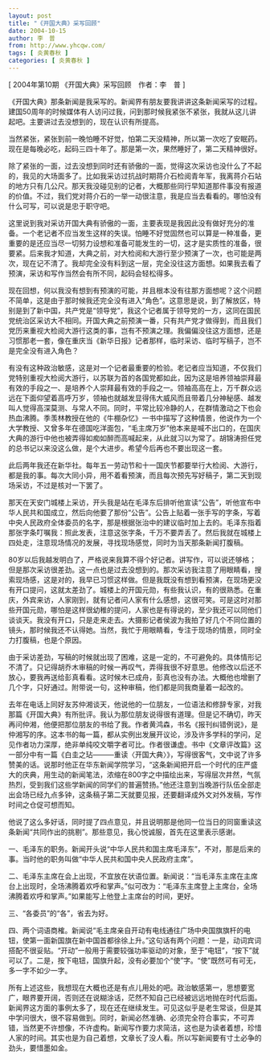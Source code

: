 ```yaml
---
layout: post
title: "《开国大典》采写回顾"
date: 2004-10-15
author: 李　普
from: http://www.yhcqw.com/
tags: [ 炎黄春秋 ]
categories: [ 炎黄春秋 ]
---
```



[ 2004年第10期 《开国大典》采写回顾　作者：李　普 ]


《开国大典》那条新闻是我采写的。新闻界有朋友要我讲讲这条新闻采写的过程。建国50周年的时候媒体有人访问过我，问到那时候我紧张不紧张，我就从这儿讲起吧。主要讲过去没想到的，现在认识有所提高。

当然紧张，紧张到前一晚怕睡不好觉，怕第二天没精神，所以第一次吃了安眠药。现在是每晚必吃，起码三四十年了。那是第一次，果然睡好了，第二天精神很好。


除了紧张的一面，过去没想到同时还有骄傲的一面，觉得这次采访也没什么了不起的，我见的大场面多了。比如我采访过抗战时期蒋介石检阅青年军，我离蒋介石站的地方只有几公尺。那天我没碰见别的记者，大概那些同行早知道那件事没有报道的价值。不过，我们党对蒋介石的一举一动很注意，我是应当去看看的。哪怕没有什么可写，可以说是忠于职守吧。


这里说到我对采访开国大典有骄傲的一面，主要表现是我因此没有做好充分的准备。一个老记者不应当发生这样的失误。怕睡不好觉固然也可以算是一种准备，更重要的是还应当尽一切努力设想和准备可能发生的一切，这才是实质性的准备，很要紧。后来我才知道，大典之前，对大检阅和大游行至少预演了一次，也可能是两次，现在记不清了。我却完全没有料到这一层，完全没往这方面想。如果我去看了预演，采访和写作当然会有所不同，起码会轻松得多。


现在回想，何以我没有想到有预演的可能，并且根本没有往那方面想呢？这个问题不简单，这是由于那时候我还完全没有进入“角色”。这意思是说，到了解放区，特别是到了新中国，共产党是“领导党”，我这个记者属于领导党的一方，这同在国民党统治区采访大不相同。开国大典之前预演一番，只有共产党才做得到，而且我们党历来重视大检阅大游行这类的事，岂有不预演之理。我偏偏没往这方面想，还是习惯那老一套，像在重庆当《新华日报》记者那样，临时采访、临时写稿子，岂不是完全没有进入角色？


有没有这种政治敏感，这是对一个记者最重要的检验。老记者应当知道，不仅我们党特别重视大检阅大游行，以苏联为首的各国党都如此，因为这是培养领袖崇拜最有效的手段之一、是培养个人崇拜最有效的手段之一。领袖高高在上，万千群众远远在下面仰望着高呼万岁，领袖也就越发显得伟大威风而且带着几分神秘感、越发叫人觉得高深莫测、与常人不同。同时，平常比较冷静的人，在群情激动之下也会热血沸腾。季羡林教授在他的《牛棚杂忆》一书中描写了这种情景，他说作为一个大学教授、又曾多年在德国吃洋面包，“毛主席万岁”他本来是喊不出口的，在国庆大典的游行中他也被弄得如痴如醉而高喊起来，从此就习以为常了。胡锦涛担任党的总书记以来没这么做，是个大进步。希望今后再也不要出现这一套。


此后两年我还在新华社。每年五一劳动节和十一国庆节都要举行大检阅、大游行，都是我的事。每次大同小异，用不着看预演，而且每次预先写好稿子，第二天到现场采访，不过是核对一下罢了。


那天在天安门城楼上采访，开头我是站在毛泽东后排听他宣读“公告”，听他宣布中华人民共和国成立，然后向他要了那份“公告”。公告上贴着一张手写的字条，写着中央人民政府全体委员的名字，那是根据张治中的建议临时加上去的。毛泽东指着那张字条叮嘱我：照此发表，注意这张字条，千万不要弄丢了。然后我就在城楼上四处走，注意现场情况的发展，寻找现场感觉，同时为当天那条新闻打腹稿。


80岁以后我越发明白了，严格说来我算不得个好记者。讲写作，可以说还够格；但是那次采访很差劲。这一点也是过去没想到的。那次采访我注意了用眼睛看，搜索现场感，这是对的，我早已习惯这样做。但是我既没有想到看预演，在现场更没有开口提问，这就太差劲了。城楼上的开国元勋，有些我认识，有的很熟悉。在重庆，外宾来访，人家刚到，就有记者问人家有什么感想，这很可笑。可是这时对那些开国元勋，哪怕是这样很幼稚的提问，人家也是有得说的，至少我还可以同他们谈谈天。我没有开口，只是走来走去。大摄影记者侯波为我拍了好几个不同位置的镜头，那时候我还不认得她。当然，我忙于用眼睛看，专注于现场的情景，同时全力打腹稿，也是个原因。


由于采访差劲，写稿的时候就出现了困难，这是一定的，不可避免的。具体情形记不清了。只记得胡乔木审稿的时候一再叹气，弄得我很不好意思。他修改以后还不放心，要我再送给彭真看看。这时候木已成舟，彭真也没有办法。大概他也增删了几个字，只好通过。附带说一句，这种审稿，他们都是同我商量着一起改的。


去年在电话上同好友苏仲湘谈天，他说他的一位朋友，一位语法和修辞专家，对我那篇《开国大典》有所批评。我认为那位朋友说得很有道理。但是记不确切，昨天再问仲湘，他便把那位朋友的书给了我。作者黄鸿森，书名《报刊纠错例说》，是仲湘写的序。这本书的每一篇，都从实例出发展开议论，涉及许多学科的学问，足见作者功力深厚，绝非单纯咬文嚼字者可比。作者很谦虚。书中《文章评改篇》这一部分中有一篇《白圭之玷———重读〈开国大典〉》，写得很客气，文中说了许多赞美的话。说那时他正在华东新闻学院学习，“这条新闻把开启一个时代的庄严盛大的庆典，用生动的新闻笔法，浓缩在800字之中描绘出来，写得层次井然，气氛热烈，受到我们这些学新闻的同学们的普遍赞扬。”他还注意到当晚游行队伍全部走出会场已经九点多钟，这条稿子第二天就要见报，还要翻译成外文对外发稿，写作时间之仓促可想而知。

他说了这么多好话，同时提了四点意见，并且说明那是他同一位当日的同窗重读这条新闻“共同作出的挑剔”。那些意见，我心悦诚服，首先在这里表示感谢。

一、毛泽东的职务。新闻开头说“中华人民共和国主席毛泽东”，不对，那是后来的事。当时他的职务叫做“中华人民共和国中央人民政府主席”。


二、毛泽东主席在会上出现，不宜放在状语位置。新闻说：“当毛泽东主席在主席台上出现时，全场沸腾着欢呼和掌声。”似可改为：“毛泽东主席登上主席台，全场沸腾着欢呼和掌声。”如果能写上他登上主席台的时间，更好。

三、“各委员”的“各”，省去为好。


四、两个词语商榷。新闻说“毛主席亲自开动有电线通往广场中央国旗旗杆的电钮，使第一面新国旗在新中国首都徐徐上升。”这句话有两个问题：一是，动词宾词搭配不很妥贴。“开动”一般用于需要较强功率驱动的对象，至于“电钮”，“按下”就可以了。二是，按下电钮，国旗升起，没有必要加个“使”字。“使”既然可有可无，多一字不如少一字。


所有上述这些，我想现在大概也还是有点儿用处的吧。政治敏感第一，思想要宽广，眼界要开阔，否则还在说糊涂话，茫然不知自己已经被远远地抛在时代后面。新闻界这方面的事例太多了，现在还在继续发生。可见这似乎是老生常谈，但是其中学问很大，很不容易做到。同时，新闻必然准确、必须完全符合事实，不可弄错，当然更不许想像，不许虚构。新闻写作要力求简洁，这也是为读者着想，珍惜人家的时间。其实也是为自己着想，文章长了没人看。所以写新闻要有寸土必争的劲头，要惜墨如金。


